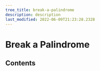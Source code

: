```yaml
---
tree_title: break-a-palindrome
description: description
last_modified: 2022-06-09T21:23:28.2328
---
```


# Break a Palindrome

## Contents
